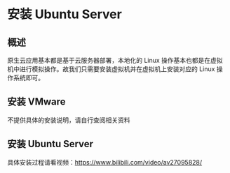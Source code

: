 # 安装 Ubuntu Server

## 概述

原生云应用基本都是基于云服务器部署，本地化的 Linux 操作基本也都是在虚拟机中进行模拟操作。故我们只需要安装虚拟机并在虚拟机上安装对应的 Linux 操作系统即可。

## 安装 VMware

不提供具体的安装说明，请自行查阅相关资料

## 安装 Ubuntu Server

具体安装过程请看视频：https://www.bilibili.com/video/av27095828/